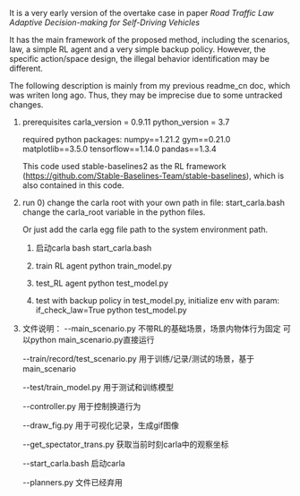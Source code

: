 It is a very early version of the overtake case in paper *Road Traffic Law Adaptive Decision-making for Self-Driving Vehicles*

It has the main framework of the proposed method, including the scenarios, law, a simple RL agent and a very simple backup policy. However, the specific action/space design, the illegal behavior identification may be different. 

The following description is mainly from my previous readme_cn doc, which was writen long ago. Thus, they may be imprecise due to some untracked changes. 

1. prerequisites
    carla_version = 0.9.11
    python_version = 3.7

    required python packages:
    numpy==1.21.2
    gym==0.21.0
    matplotlib==3.5.0
    tensorflow==1.14.0
    pandas==1.3.4

    This code used stable-baselines2 as the RL framework (https://github.com/Stable-Baselines-Team/stable-baselines), which is also contained in this code. 


2. run
    0) change the carla root with your own path in file:
    start_carla.bash
    change the carla_root variable in the python files.

    Or just add the carla egg file path to the system environment path. 

    1) 启动carla
        bash start_carla.bash

    2) train RL agent
        python train_model.py

    3) test_RL agent
        python test_model.py

    4) test with backup policy
        in test_model.py, initialize env with param: if_check_law=True
        python test_model.py

3. 文件说明：
    --main_scenario.py
        不带RL的基础场景，场景内物体行为固定
        可以python main_scenario.py直接运行

    --train/record/test_scenario.py
        用于训练/记录/测试的场景，基于main_scenario

    --test/train_model.py
        用于测试和训练模型

    --controller.py
        用于控制换道行为

    --draw_fig.py
        用于可视化记录，生成gif图像

    --get_spectator_trans.py
        获取当前时刻carla中的观察坐标

    --start_carla.bash
        启动carla

    --planners.py
        文件已经弃用


